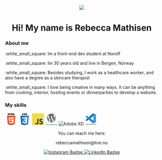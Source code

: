 <div id="header" align="center">
  <img src="https://media.giphy.com/media/paTz7UZbPfTZFRYnnB/giphy.gif" width="200"/>
  <h1>Hi! My name is Rebecca Mathisen</h1>
</div>

### About me
<p>:white_small_square: Im a front-end dev student at Noroff</p>
<p>:white_small_square: Im 30 years old and live in Bergen, Norway</p>
<p>:white_small_square: Besides studying, I work as a healthcare worker, and also have a degree as a skincare therapist</p>
<p>:white_small_square: I love being creative in many ways. It can be anything from cooking, interior, hosting events or dinnerparties to develop a website. 

  
### My skills
<div>
  <img src="https://github.com/devicons/devicon/blob/master/icons/html5/html5-original-wordmark.svg" title="HTML5" alt="HTML5" width="40" height="40"/>
  <img src="https://github.com/devicons/devicon/blob/master/icons/css3/css3-original-wordmark.svg" title="CSS3" alt="CSS3" width="40" height="40"/>
  <img src="https://github.com/devicons/devicon/blob/master/icons/javascript/javascript-original.svg" title="JavaScript" alt="JavaScript" width="40" height="40"/>
  <img src="https://github.com/devicons/devicon/blob/master/icons/wordpress/wordpress-original.svg" title="WordPress" alt="WordPress" width="40" height="40"/>
    <img src="https://cdn.worldvectorlogo.com/logos/adobe-xd.svg" title="AdobeXD" alt="Adobe XD" width="40" height="40"/>
    <img src="https://github.com/devicons/devicon/blob/master/icons/vscode/vscode-original-wordmark.svg" title="VScode" alt="Visual Studio Code" width="40" height="40"/>
</div>
 
 


<div id="badges" align="center">
  <p>You can reach me here:</p>
  <p>rebeccamathisen@live.no</p>
  <a href="https://www.instagram.com/rebeccamathisen/">
  <img src="https://img.shields.io/badge/Instagram-CBC3E3?logo=instagram&logoColor=white&style=for-the-badge" alt="Instagram Badge"/>
  </a>
  <a href="https://www.linkedin.com/in/rebecca-mathisen/">
  <img src="https://img.shields.io/badge/LinkedIn-CBC3E3?logo=linkedin&logoColor=white&style=for-the-badge" alt="LinkedIn Badge"/>
  </a>
</div>
